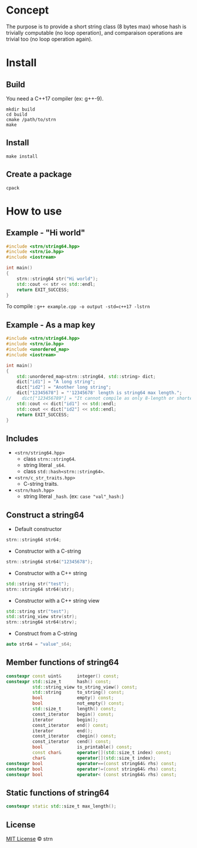 # Concept #

The purpose is to provide a short string class (8 bytes max) whose hash is trivially computable
(no loop operation), and comparaison operations are trivial too (no loop operation again).

# Install #
## Build ##
You need a C++17 compiler (ex: g++-9).
```
mkdir build
cd build
cmake /path/to/strn
make
```

## Install ##
`make install`

## Create a package ##
`cpack`

# How to use
## Example - "Hi world"
```c++
#include <strn/string64.hpp>
#include <strn/io.hpp>
#include <iostream>

int main()
{
    strn::string64 str("Hi world");
    std::cout << str << std::endl;
    return EXIT_SUCCESS;
}
```

To compile : `g++ example.cpp -o output -std=c++17 -lstrn`

## Example - As a map key
```c++
#include <strn/string64.hpp>
#include <strn/io.hpp>
#include <unordered_map>
#include <iostream>

int main()
{
    std::unordered_map<strn::string64, std::string> dict;
    dict["id1"] = "A long string";
    dict["id2"] = "Another long string";
    dict["12345678"] = "'12345678' length is string64 max length.";
//    dict["123456789"] = "It cannot compile as only 8-length or shorter C-string are accepted.";
    std::cout << dict["id1"] << std::endl;
    std::cout << dict["id2"] << std::endl;
    return EXIT_SUCCESS;
}
```

## Includes
* `<strn/string64.hpp>`
    * class `strn::string64`.
    * string literal `_s64`.
    * class `std::hash<strn::string64>`.
* `<strn/c_str_traits.hpp>`
    * C-string traits.
* `<strn/hash.hpp>`
    * string literal `_hash`. (ex: `case "val"_hash:`)

## Construct a string64

* Default constructor
```c++
strn::string64 str64;
```
* Constructor with a C-string
```c++
strn::string64 str64("12345678");
```
* Constructor with a C++ string
```c++
std::string str("test");
strn::string64 str64(str);
```
* Constructor with a C++ string view
```c++
std::string str("test");
std::string_view strv(str);
strn::string64 str64(strv);
```
* Construct from a C-string
```c++
auto str64 = "value"_s64;
```

## Member functions of string64
```c++
constexpr const uint&      integer() const;
constexpr std::size_t      hash() const;
          std::string_view to_string_view() const;
          std::string      to_string() const;
          bool             empty() const;
          bool             not_empty() const;
          std::size_t      length() const;
          const_iterator   begin() const;
          iterator         begin();
          const_iterator   end() const;
          iterator         end();
          const_iterator   cbegin() const;
          const_iterator   cend() const;
          bool             is_printable() const;
          const char&      operator[](std::size_t index) const;
          char&            operator[](std::size_t index);
constexpr bool             operator==(const string64& rhs) const;
constexpr bool             operator!=(const string64& rhs) const;
constexpr bool             operator< (const string64& rhs) const;
```
## Static functions of string64
```c++
constexpr static std::size_t max_length();
```

## License

[MIT License](./LICENSE.md) © strn
